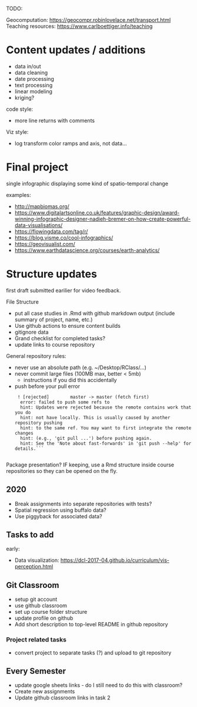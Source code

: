 TODO:

Geocomputation: https://geocompr.robinlovelace.net/transport.html
Teaching resources: https://www.carlboettiger.info/teaching


# Content updates / additions

* data in/out
* data cleaning
* date processing
* text processing
* linear modeling
* kriging?

code style:
* more line returns with comments

Viz style:
* log transform color ramps and axis, not data...

# Final project

single infographic displaying some kind of spatio-temporal change

examples:
* http://mapbiomas.org/
* https://www.digitalartsonline.co.uk/features/graphic-design/award-winning-infographic-designer-nadieh-bremer-on-how-create-powerful-data-visualisations/
* https://flowingdata.com/tag/r/
* https://blog.visme.co/cool-infographics/
* https://geovisualist.com/
* https://www.earthdatascience.org/courses/earth-analytics/


# Structure updates

first draft submitted earilier for video feedback.


File Structure

* put all case studies in .Rmd with github markdown output (include summary of project, name, etc.)
* Use github actions to ensure content builds
* gitignore data
* Grand checklist for completed tasks?
* update links to course repository


General repository rules:
* never use an absolute path (e.g. ~/Desktop/RClass/...)
* never commit large files (100MB max, better < 5mb)
    * instructions if you did this accidentally
* push before your pull error
  ```>>> git push origin refs/heads/master
   ! [rejected]        master -> master (fetch first)
    error: failed to push some refs to
    hint: Updates were rejected because the remote contains work that you do
    hint: not have locally. This is usually caused by another repository pushing
    hint: to the same ref. You may want to first integrate the remote changes
    hint: (e.g., 'git pull ...') before pushing again.
    hint: See the 'Note about fast-forwards' in 'git push --help' for details.```


Package presentation?  IF keeping, use a Rmd structure inside course repositories so they can be opened on the fly.


## 2020

* Break assignments into separate repositories with tests?
* Spatial regression using buffalo data?
* Use piggyback for associated data?

## Tasks to add
early:
* Data visualization: https://dcl-2017-04.github.io/curriculum/vis-perception.html


## Git Classroom
* setup git account
* use github classroom
* set up course folder structure
* update profile on github
* Add short description to top-level README in github repository

### Project related tasks
* convert project to separate tasks (?) and upload to git repository

## Every Semester
* update google sheets links - do I still need to do this with classroom?
* Create new assignments
* Update github classroom links in task 2